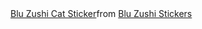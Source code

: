 <div class="tenor-gif-embed" data-postid="6886024936073981176" data-share-method="host" data-aspect-ratio="1" data-width="100%"><a href="https://tenor.com/view/blu-zushi-cat-maxwell-maxwell-the-cat-black-and-white-cat-gif-6886024936073981176">Blu Zushi Cat Sticker</a>from <a href="https://tenor.com/search/blu+zushi-stickers">Blu Zushi Stickers</a></div> <script type="text/javascript" async src="https://tenor.com/embed.js"></script>
